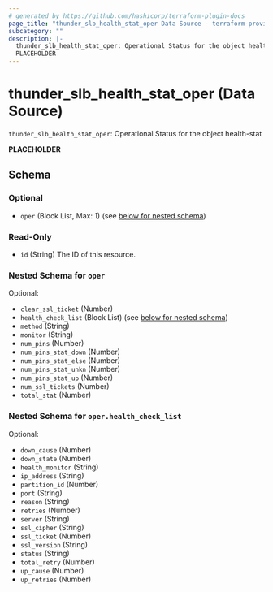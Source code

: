```yaml
---
# generated by https://github.com/hashicorp/terraform-plugin-docs
page_title: "thunder_slb_health_stat_oper Data Source - terraform-provider-thunder"
subcategory: ""
description: |-
  thunder_slb_health_stat_oper: Operational Status for the object health-stat
  PLACEHOLDER
---
```


# thunder_slb_health_stat_oper (Data Source)

`thunder_slb_health_stat_oper`: Operational Status for the object health-stat

__PLACEHOLDER__



<!-- schema generated by tfplugindocs -->
## Schema

### Optional

- `oper` (Block List, Max: 1) (see [below for nested schema](#nestedblock--oper))

### Read-Only

- `id` (String) The ID of this resource.

<a id="nestedblock--oper"></a>
### Nested Schema for `oper`

Optional:

- `clear_ssl_ticket` (Number)
- `health_check_list` (Block List) (see [below for nested schema](#nestedblock--oper--health_check_list))
- `method` (String)
- `monitor` (String)
- `num_pins` (Number)
- `num_pins_stat_down` (Number)
- `num_pins_stat_else` (Number)
- `num_pins_stat_unkn` (Number)
- `num_pins_stat_up` (Number)
- `num_ssl_tickets` (Number)
- `total_stat` (Number)

<a id="nestedblock--oper--health_check_list"></a>
### Nested Schema for `oper.health_check_list`

Optional:

- `down_cause` (Number)
- `down_state` (Number)
- `health_monitor` (String)
- `ip_address` (String)
- `partition_id` (Number)
- `port` (String)
- `reason` (String)
- `retries` (Number)
- `server` (String)
- `ssl_cipher` (String)
- `ssl_ticket` (Number)
- `ssl_version` (String)
- `status` (String)
- `total_retry` (Number)
- `up_cause` (Number)
- `up_retries` (Number)


